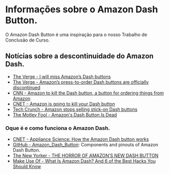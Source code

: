 # Informações sobre o Amazon Dash Button.

O Amazon Dash Button é uma inspiração para o nosso Trabalho de Conclusão de Curso.

## Notícias sobre a descontinuidade do Amazon Dash.

* [The Verge - I will miss Amazon’s Dash buttons](https://www.theverge.com/2019/8/2/20751399/amazon-dash-button-end-of-life-hacks)
* [The Verge - Amazon’s press-to-order Dash buttons are officially discontinued](https://www.theverge.com/2019/2/28/18245315/amazon-dash-buttons-discontinued)
* [CNN - Amazon to kill the Dash button, a button for ordering things from Amazon](https://edition.cnn.com/2019/08/01/tech/amazon-dash-button-dead/index.html)
* [CNET - Amazon is going to kill your Dash button](https://www.cnet.com/news/amazon-is-going-to-kill-your-dash-button/)
* [Tech Crunch - Amazon stops selling stick-on Dash buttons](https://techcrunch.com/2019/03/01/amazon-stops-selling-stick-on-dash-buttons/)
* [The Motley Fool - Amazon's Dash Button Is Dead](https://www.fool.com/investing/2019/03/07/amazon-dash-button-is-dead.aspx)

### Oque é e como funciona o Amazon Dash.

* [CNET - Appliance Science: How the Amazon Dash button works](https://www.cnet.com/news/appliance-science-how-the-amazon-dash-button-works/)
* [GitHub - Amazon_Dash_Button](https://github.com/dekuNukem/Amazon_Dash_Button): Components and pinouts of Amazon Dash Button.
* [The New Yorker - THE HORROR OF AMAZON’S NEW DASH BUTTON](https://www.newyorker.com/culture/culture-desk/the-horror-of-amazons-new-dash-button)
* [Make Use Of - What Is Amazon Dash? And 6 of the Best Hacks You Should Know](https://www.makeuseof.com/tag/hacks-amazon-dash-buttons/)

